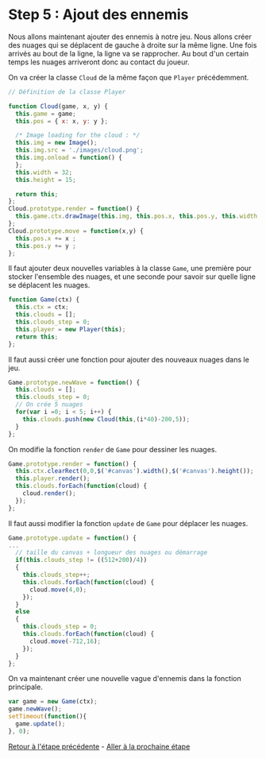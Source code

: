 # Step 5 : Ajout des ennemis

Nous allons maintenant ajouter des ennemis à notre jeu.
Nous allons créer des nuages qui se déplacent de gauche à droite sur la même ligne.
Une fois arrivés au bout de la ligne, la ligne va se rapprocher.
Au bout d'un certain temps les nuages arriveront donc au contact du joueur.

On va créer la classe `Cloud` de la même façon que `Player` précédemment.
```javascript
// Définition de la classe Player

function Cloud(game, x, y) {
  this.game = game;
  this.pos = { x: x, y: y };

  /* Image loading for the cloud : */
  this.img = new Image();
  this.img.src = './images/cloud.png';
  this.img.onload = function() {
  };
  this.width = 32;
  this.height = 15;

  return this;
};
Cloud.prototype.render = function() {
  this.game.ctx.drawImage(this.img, this.pos.x, this.pos.y, this.width, this.height);
};
Cloud.prototype.move = function(x,y) {
  this.pos.x += x ;
  this.pos.y += y ;
};
```

Il faut ajouter deux nouvelles variables à la classe `Game`, une première pour stocker l'ensemble des nuages, et une seconde pour savoir sur quelle ligne se déplacent les nuages.
```javascript
function Game(ctx) {
  this.ctx = ctx;
  this.clouds = [];
  this.clouds_step = 0;
  this.player = new Player(this);
  return this;
};
```

Il faut aussi créer une fonction pour ajouter des nouveaux nuages dans le jeu.
```javascript
Game.prototype.newWave = function() {
  this.clouds = [];
  this.clouds_step = 0;
  // On crée 5 nuages
  for(var i =0; i < 5; i++) {
    this.clouds.push(new Cloud(this,(i*40)-200,5));
  }
};
```

On modifie la fonction `render` de `Game` pour dessiner les nuages.
```javascript
Game.prototype.render = function() {
  this.ctx.clearRect(0,0,$('#canvas').width(),$('#canvas').height());
  this.player.render();
  this.clouds.forEach(function(cloud) {
    cloud.render();
  });
};
```

Il faut aussi modifier la fonction `update` de `Game` pour déplacer les nuages.
```javascript
Game.prototype.update = function() {
...
  // taille du canvas + longueur des nuages ou démarrage
  if(this.clouds_step != ((512+200)/4))
  {
    this.clouds_step++;
    this.clouds.forEach(function(cloud) {
      cloud.move(4,0);
    });
  }
  else
  {
    this.clouds_step = 0;
    this.clouds.forEach(function(cloud) {
      cloud.move(-712,16);
    });
  }
};
```

On va maintenant créer une nouvelle vague d'ennemis dans la fonction principale.
```javascript
var game = new Game(ctx);
game.newWave();
setTimeout(function(){
  game.update();
}, 0); 
```

[Retour à l'étape précédente](step4.md) - [Aller à la prochaine étape](step6.md)

